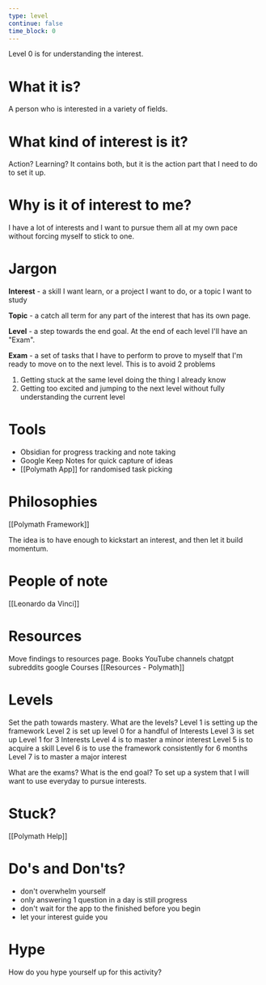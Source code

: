 ```yaml
---
type: level
continue: false
time_block: 0
---
```

Level 0 is for understanding the interest.

# What it is?
 A person who is interested in a variety of fields.

# What kind of interest is it?
Action? Learning? 
It contains both, but it is the action part that I need to do to set it up.

# Why is it of interest to me?
I have a lot of interests and I want to pursue them all at my own pace without forcing myself to stick to one.

# Jargon
**Interest** - a skill I want learn, or a project I want to do, or a topic I want to study 

**Topic** - a catch all term for any part of the interest that has its own page. 

**Level** - a step towards the end goal. At the end of each level I'll have an "Exam".

**Exam** - a set of tasks that I have to perform to prove to myself that I'm ready to move on to the next level. This is to avoid 2 problems 
1. Getting stuck at the same level doing the thing I already know
2. Getting too excited and jumping to the next level without fully understanding the current level



# Tools
- Obsidian for progress tracking and note taking
- Google Keep Notes for quick capture of ideas
- [[Polymath App]] for randomised task picking 

# Philosophies 
[[Polymath Framework]]

The idea is to have enough to kickstart an interest, and then let it build momentum.

# People of note
[[Leonardo da Vinci]]


# Resources 
Move findings to resources page. 
Books
YouTube channels
chatgpt
subreddits
google 
Courses 
[[Resources - Polymath]]
 


# Levels
Set the path towards mastery. 
What are the levels? 
Level 1 is setting up the framework 
Level 2 is set up level 0 for a handful of Interests 
Level 3 is set up Level 1 for 3 Interests 
Level 4 is to master a minor interest
Level 5 is to acquire a skill
Level 6 is to use the framework consistently for 6 months
Level 7 is to master a major interest

What are the exams? 
What is the end goal?
To set up a system that I will want to use everyday to pursue interests.

# Stuck?
[[Polymath Help]]


# Do's and Don'ts?
- don't overwhelm yourself 
- only answering 1 question in a day is still progress 
- don't wait for the app to the finished before you begin 
- let your interest guide you

# Hype
How do you hype yourself up for this activity?


